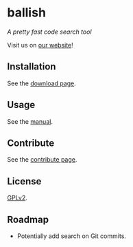 # ballish

_A pretty fast code search tool_

Visit us on [our website](https://ballish.margaine.com)!

## Installation

See the [download page](https://ballish.margaine.com/download.html).

## Usage

See the [manual](https://ballish.margaine.com/manual.html).

## Contribute

See the [contribute page](https://ballish.margaine.com/contribute.html).

## License

[GPLv2](LICENSE).

## Roadmap

- Potentially add search on Git commits.
